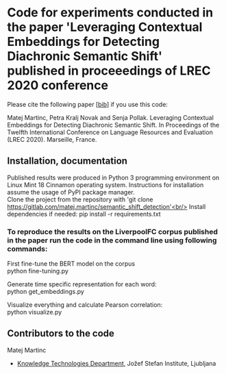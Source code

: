# Code for experiments conducted in the paper 'Leveraging Contextual Embeddings for Detecting Diachronic Semantic Shift' published in proceeedings of LREC 2020 conference #

Please cite the following paper [[bib](https://gitlab.com/matej.martinc/semantic_shift_detection/-/blob/master/bibtex.js)] if you use this code:

Matej Martinc, Petra Kralj Novak and Senja Pollak. Leveraging Contextual Embeddings for Detecting Diachronic Semantic Shift. In Proceedings of the Twelfth International Conference on Language Resources and Evaluation (LREC 2020). Marseille, France.


## Installation, documentation ##

Published results were produced in Python 3 programming environment on Linux Mint 18 Cinnamon operating system. Instructions for installation assume the usage of PyPI package manager.<br/>
Clone the project from the repository with 'git clone https://gitlab.com/matej.martinc/semantic_shift_detection'<br/>
Install dependencies if needed: pip install -r requirements.txt

### To reproduce the results on the LiverpoolFC corpus published in the paper run the code in the command line using following commands: ###

First fine-tune the BERT model on the corpus<br/>
python fine-tuning.py

Generate time specific representation for each word:<br/>
python get_embeddings.py

Visualize everything and calculate Pearson correlation:<br/>
python visualize.py



## Contributors to the code ##

Matej Martinc<br/>

* [Knowledge Technologies Department](http://kt.ijs.si), Jožef Stefan Institute, Ljubljana
